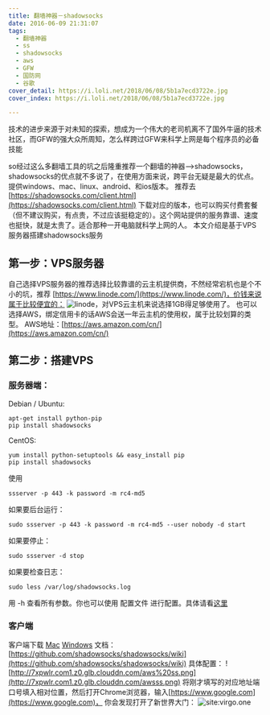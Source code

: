 ```yaml
---
title: 翻墙神器－shadowsocks
date: 2016-06-09 21:31:07
tags:
  - 翻墙神器
  - ss
  - shadowsocks
  - aws
  - GFW
  - 国防网
  - 谷歌
cover_detail: https://i.loli.net/2018/06/08/5b1a7ecd3722e.jpg
cover_index: https://i.loli.net/2018/06/08/5b1a7ecd3722e.jpg

---
```


技术的进步来源于对未知的探索，想成为一个伟大的老司机离不了国外牛逼的技术社区，而GFW的强大众所周知，怎么样跨过GFW来科学上网是每个程序员的必备技能

so经过这么多翻墙工具的坑之后隆重推荐一个翻墙的神器-->shadowsocks，shadowsocks的优点就不多说了，在使用方面来说，跨平台无疑是最大的优点。
提供windows、mac、linux、android、和ios版本。
推荐去[https://shadowsocks.com/client.html](https://shadowsocks.com/client.html)  下载对应的版本，也可以购买付费套餐（但不建议购买，有点贵，不过应该挺稳定的）。这个网站提供的服务靠谱、速度也挺快，就是太贵了。适合那种一开电脑就科学上网的人。
本文介绍是基于VPS服务器搭建shadowsocks服务

## 第一步：VPS服务器

自己选择VPS服务器的推荐选择比较靠谱的云主机提供商，不然经常宕机也是个不小的坑，推荐
[https://www.linode.com/](https://www.linode.com/)，价钱来说属于比较便宜的：
![linode](http://7xpwlr.com1.z0.glb.clouddn.com/linode.png)，对VPS云主机来说选择1GB得足够使用了。
也可以选择AWS，绑定信用卡的话AWS会送一年云主机的使用权，属于比较划算的类型。
AWS地址：[https://aws.amazon.com/cn/](https://aws.amazon.com/cn/)

## 第二步：搭建VPS
### 服务器端：
Debian / Ubuntu:
```
apt-get install python-pip
pip install shadowsocks
```
CentOS:
```
yum install python-setuptools && easy_install pip
pip install shadowsocks
```
使用
```
ssserver -p 443 -k password -m rc4-md5
```
如果要后台运行：
```
sudo ssserver -p 443 -k password -m rc4-md5 --user nobody -d start
```
如果要停止：
```
sudo ssserver -d stop
```
如果要检查日志：
```
sudo less /var/log/shadowsocks.log
```
用 -h 查看所有参数。你也可以使用 配置文件 进行配置。具体请看[这里](https://github.com/shadowsocks/shadowsocks/wiki/Shadowsocks-%E4%BD%BF%E7%94%A8%E8%AF%B4%E6%98%8E)
### 客户端
客户端下载
[Mac](https://github.com/shadowsocks/shadowsocks-iOS/releases)
[Windows](https://github.com/shadowsocks/shadowsocks-windows/releases)
文档：[https://github.com/shadowsocks/shadowsocks/wiki](https://github.com/shadowsocks/shadowsocks/wiki)
具体配置：
![http://7xpwlr.com1.z0.glb.clouddn.com/aws%20ss.png](http://7xpwlr.com1.z0.glb.clouddn.com/awsss.png)
将刚才填写的对应地址端口号填入相对位置，然后打开Chrome浏览器，输入[https://www.google.com](https://www.google.com)，
你会发现打开了新世界大门：
![site:virgo.one](http://7xpwlr.com1.z0.glb.clouddn.com/google.png)

